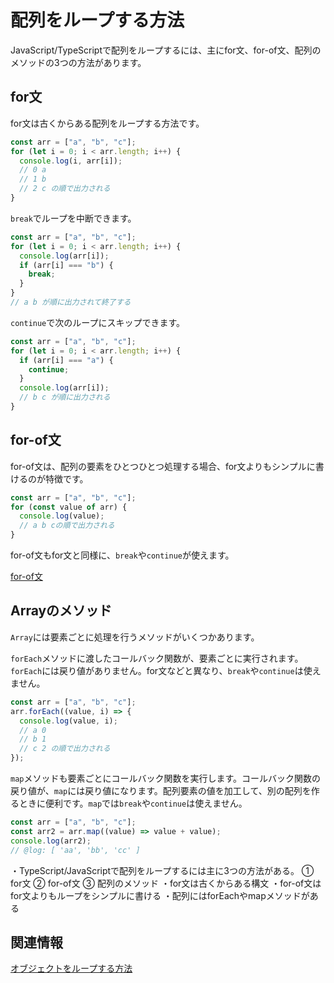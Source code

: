 # 配列をループする方法

JavaScript/TypeScriptで配列をループするには、主にfor文、for-of文、配列のメソッドの3つの方法があります。

## for文

for文は古くからある配列をループする方法です。

```ts twoslash
const arr = ["a", "b", "c"];
for (let i = 0; i < arr.length; i++) {
  console.log(i, arr[i]);
  // 0 a
  // 1 b
  // 2 c の順で出力される
}
```

`break`でループを中断できます。

```ts twoslash
const arr = ["a", "b", "c"];
for (let i = 0; i < arr.length; i++) {
  console.log(arr[i]);
  if (arr[i] === "b") {
    break;
  }
}
// a b が順に出力されて終了する
```

`continue`で次のループにスキップできます。

```ts twoslash
const arr = ["a", "b", "c"];
for (let i = 0; i < arr.length; i++) {
  if (arr[i] === "a") {
    continue;
  }
  console.log(arr[i]);
  // b c が順に出力される
}
```

## for-of文

for-of文は、配列の要素をひとつひとつ処理する場合、for文よりもシンプルに書けるのが特徴です。

```ts twoslash
const arr = ["a", "b", "c"];
for (const value of arr) {
  console.log(value);
  // a b cの順で出力される
}
```

for-of文もfor文と同様に、`break`や`continue`が使えます。

[for-of文](../../statements/for-of.md)

## Arrayのメソッド

`Array`には要素ごとに処理を行うメソッドがいくつかあります。

`forEach`メソッドに渡したコールバック関数が、要素ごとに実行されます。`forEach`には戻り値がありません。for文などと異なり、`break`や`continue`は使えません。

```ts twoslash
const arr = ["a", "b", "c"];
arr.forEach((value, i) => {
  console.log(value, i);
  // a 0
  // b 1
  // c 2 の順で出力される
});
```

`map`メソッドも要素ごとにコールバック関数を実行します。コールバック関数の戻り値が、`map`には戻り値になります。配列要素の値を加工して、別の配列を作るときに便利です。`map`では`break`や`continue`は使えません。

```ts twoslash
const arr = ["a", "b", "c"];
const arr2 = arr.map((value) => value + value);
console.log(arr2);
// @log: [ 'aa', 'bb', 'cc' ]
```

<TweetILearned>

・TypeScript/JavaScriptで配列をループするには主に3つの方法がある。
① for文
② for-of文
③ 配列のメソッド
・for文は古くからある構文
・for-of文はfor文よりもループをシンプルに書ける
・配列にはforEachやmapメソッドがある

</TweetILearned>

## 関連情報

[オブジェクトをループする方法](../object/how-to-loop-an-object.md)

